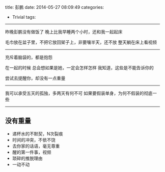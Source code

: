 ﻿title: 彭鹏
date: 2014-05-27 08:09:49
categories:
- Trivial
tags: 
---
昨晚彭鹏没有做饭了
晚上比我早睡两个小时，还和我一起起床


毛巾放在盆子里，不把它放回架子上，非要嚷半天，还不放
整天躺在床上看视频

----------

充斥着脑袋的，都是抱怨

在一起的时候
总会想如果是她，一定会怎样怎样
我知道，这些是不能告诉你的

尝试去提醒你，却没有一点重量

-----------

我可以承受五天的孤独，多两天有何不可
如果要假装单身，为何不假装的彻底一些


-----------

## 没有重量

* 递杯水的不默契，N次裂痕
* 时间的冲突，不依不饶
* 去你家的话语，毫无尊重
* 醒的第一件事，视频
* 琐碎的推脱理由
* 一动不动